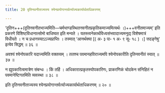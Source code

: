 ```yaml
---
title: 20 दृतिनवनीताज्यस्य श्येनप्रयोगान्तर्वर्त्याज्यकार्यार्थताधिकरणम्

---
```


‘दृतिन+++(दृतिनवनीतभाज्यमिति—चर्मभाण्डस्थितनवनीतप्रकृतिकमाज्यमित्यर्थः ।)+++वनीतमाज्यम्’ इति प्रकरणे विशिष्टविधानात्सोमो बाधिष्यत इति मन्यते । यतस्त्वनेकार्थविध्यसंभवादाज्यमनूद्य विशेषमात्रं विधीयते । न च प्रधानस्याऽऽज्यप्राप्तिः । तस्मात् ‘आनर्थक्या \[( अ॰ ३ पा॰ १ अ॰ ९ सू॰ १८ ) ।\] त्तदङ्गेषु’ इत्येव सिद्धम् ॥ ३६ ॥

अवश्यं श्येनोपकारि यदाज्यमिति वक्तव्यम् । ततश्च पवमानहविराज्यमपि श्येनोपकारीति दृतिनवनीतं स्यात् ॥ ३७ ॥

न ह्युपकारित्वमात्रेण संबन्धः । किं तर्हि । अधिकारात्प्रकृतस्योपकारिणः, प्राकरणिकं चोदकेन संनिहितं न पवमानेष्टिगतमिति व्यवस्था ॥ ३८ ॥

इति दृतिनवनीताज्यस्य श्येनप्रयोगान्तर्वर्त्याज्यकार्यार्थताधिकरणम् ॥ २० ॥

